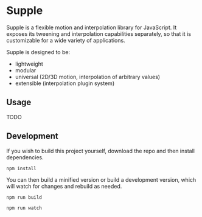 Supple
======

Supple is a flexible motion and interpolation library for JavaScript. It exposes its tweening and interpolation capabilities separately, so that it is customizable for a wide variety of applications.

Supple is designed to be:

- lightweight
- modular
- universal (2D/3D motion, interpolation of arbitrary values)
- extensible (interpolation plugin system)

Usage
-----

TODO

Development
-----------

If you wish to build this project yourself, download the repo and then install dependencies.

```
npm install
```

You can then build a minified version or build a development version, which will watch for changes and rebuild as needed.

```
npm run build

npm run watch
```
